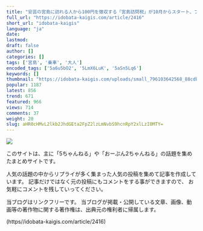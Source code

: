 ```yaml
---
title: "安芸の宮島に訪れる人から100円を徴収する「宮島訪問税」が10月からスタート、フェリー乗車券に上乗せ(大人500円)"
full_url: "https://idobata-kaigis.com/article/2416"
short_url: "idobata-kaigis"
language: "ja"
date: 
lastmod: 
draft: false
author: []
categories: []
tags: ['宮島', '乗車', '大人']
encoded_tags: ['5a6u5bO2', '5LmX6LuK', '5aSn5Lq6']
keywords: []
thumbnail: "https://idobata-kaigis.com/uploads/small_796103642568_88cdb3b237.jpg"
popular: 1187
latest: 856
trend: 671
featured: 966
views: 714
comments: 37
weight: 20
slug: aHR0cHMvL2lkb2JhdGEta2FpZ2lzLmNvbS9hcnRpY2xlLzI0MTY=
---
```


![](https://idobata-kaigis.com/uploads/small_796103642568_88cdb3b237.jpg)

<div><p class=''>このサイトは、主に「5ちゃんねる」や「おーぷん2ちゃんねる」の話題を集めたまとめサイトです。</p><p>人気の話題の中からリプライが多く集まった人気の投稿を集めて記事を作成しています。 記事だけではなく元の投稿にもコメントをする事ができますので、 お気軽にコメントを残していってください。</p><p class=''>当ブログはリンクフリーです。 当ブログが掲載・公開している文章、画像、動画等の著作物に関する著作権は、出典元の権利者に帰属します。</p></div>

(https//idobata-kaigis.com/article/2416)
